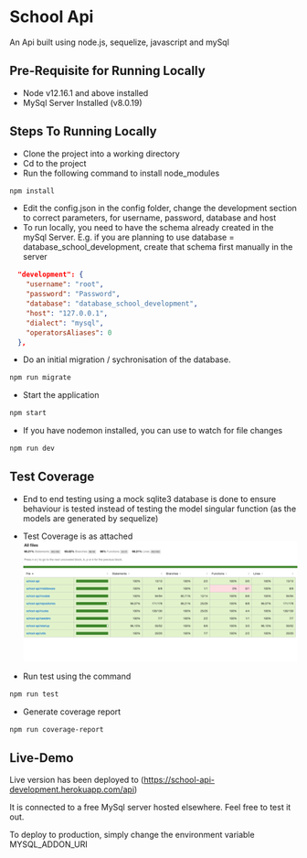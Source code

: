 # School Api

An Api built using node.js, sequelize, javascript and mySql

## Pre-Requisite for Running Locally

- Node v12.16.1 and above installed
- MySql Server Installed (v8.0.19)

## Steps To Running Locally

- Clone the project into a working directory
- Cd to the project
- Run the following command to install node_modules

```bash
npm install
```

- Edit the config.json in the config folder, change the development section to correct parameters, for username, password, database and host
- To run locally, you need to have the schema already created in the mySql Server. E.g. if you are planning to use database = database_school_development, create that schema first manually in the server

```json
  "development": {
    "username": "root",
    "password": "Password",
    "database": "database_school_development",
    "host": "127.0.0.1",
    "dialect": "mysql",
    "operatorsAliases": 0
  },
```

- Do an initial migration / sychronisation of the database.

```bash
npm run migrate

```

- Start the application

```bash
npm start
```

- If you have nodemon installed, you can use to watch for file changes

```bash
npm run dev
```

## Test Coverage

- End to end testing using a mock sqlite3 database is done to ensure behaviour is tested instead of testing the model singular function (as the models are generated by sequelize)

- Test Coverage is as attached
  ![Test Coverage Report](test.png)

- Run test using the command

```bash
npm run test

```

- Generate coverage report

```bash
npm run coverage-report
```

## Live-Demo

Live version has been deployed to (https://school-api-development.herokuapp.com/api)

It is connected to a free MySql server hosted elsewhere. Feel free to test it out.

To deploy to production, simply change the environment variable MYSQL_ADDON_URI
